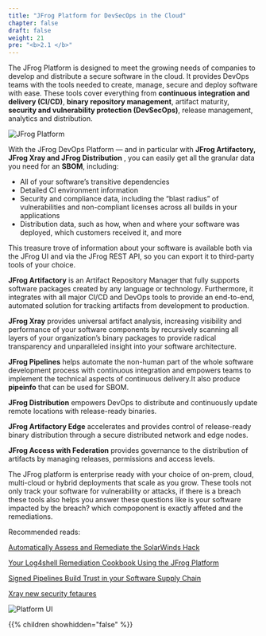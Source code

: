 ```yaml
---
title: "JFrog Platform for DevSecOps in the Cloud"
chapter: false
draft: false
weight: 21
pre: "<b>2.1 </b>"
---
```


The JFrog Platform is designed to meet the growing needs of companies to develop and distribute a secure software in the cloud. It provides DevOps teams with the tools needed to create, manage, secure and deploy software with ease. These tools cover everything from **continuous integration and delivery (CI/CD)**, **binary repository management**, artifact maturity, **security and vulnerability protection (DevSecOps)**, release management, analytics and distribution.

![JFrog Platform](/images/JFrog-Platform-Diagram_Mar20_Desktop.png.webp)

With the JFrog DevOps Platform — and in particular with **JFrog Artifactory, JFrog Xray and JFrog Distribution** , you can easily get all the granular data you need for an **SBOM**, including: 

- All of your software’s transitive dependencies
- Detailed CI environment information
- Security and compliance data, including the “blast radius” of vulnerabilities and non-compliant licenses across all builds in your applications
- Distribution data, such as how, when and where your software was deployed, which customers received it, and more

This treasure trove of information about your software is available both via the JFrog UI and via the JFrog REST API, so you can export it to third-party tools of your choice.

**JFrog Artifactory** is an Artifact Repository Manager that fully supports software packages created by any language or technology. Furthermore, it integrates with all major CI/CD and DevOps tools to provide an end-to-end, automated solution for tracking artifacts from development to production.

**JFrog Xray** provides universal artifact analysis, increasing visibility and performance of your software components by recursively scanning all layers of your organization’s binary packages to provide radical transparency and unparalleled insight into your software architecture.

**JFrog Pipelines** helps automate the non-human part of the whole software development process with continuous integration and empowers teams to implement the technical aspects of continuous delivery.It also produce **pipeinfo** that can be used for SBOM.

**JFrog Distribution** empowers DevOps to distribute and continuously update remote locations with release-ready binaries.

**JFrog Artifactory Edge** accelerates and provides control of release-ready binary distribution through a secure distributed network and edge nodes.

**JFrog Access with Federation** provides governance to the distribution of artifacts by managing releases, permissions and access levels.


The JFrog platform is enterprise ready with your choice of on-prem, cloud, multi-cloud or hybrid deployments that scale as you grow. These tools not only track your software for vulnerability or attacks, if there is a breach these tools also helps you answer these questions like is your software impacted by the breach? which compoponent is exactly affeted and the remediations.

Recommended reads:

[Automatically Assess and Remediate the SolarWinds Hack](https://jfrog.com/blog/automatically-assess-and-remediate-the-solarwinds-hack/)

[Your Log4shell Remediation Cookbook Using the JFrog Platform](https://jfrog.com/blog/your-log4shell-remediation-cookbook-using-the-jfrog-platform/)

[Signed Pipelines Build Trust in your Software Supply Chain](https://jfrog.com/blog/signed-pipelines-build-trust-in-your-software-supply-chain/)

[Xray new security fetaures](https://jfrog.com/blog/xray-new-year-new-security-features/)


![Platform UI](/images/platform-ui.png)

{{% children showhidden="false" %}}

